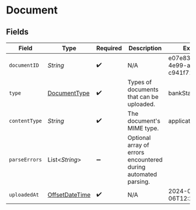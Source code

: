 # Document


## Fields

| Field                                                                                     | Type                                                                                      | Required                                                                                  | Description                                                                               | Example                                                                                   |
| ----------------------------------------------------------------------------------------- | ----------------------------------------------------------------------------------------- | ----------------------------------------------------------------------------------------- | ----------------------------------------------------------------------------------------- | ----------------------------------------------------------------------------------------- |
| `documentID`                                                                              | *String*                                                                                  | :heavy_check_mark:                                                                        | N/A                                                                                       | e07e83e8-9429-4e99-ac99-c941f719eb39                                                      |
| `type`                                                                                    | [DocumentType](../../models/components/DocumentType.md)                                   | :heavy_check_mark:                                                                        | Types of documents that can be uploaded.                                                  | bankStatement                                                                             |
| `contentType`                                                                             | *String*                                                                                  | :heavy_check_mark:                                                                        | The document's MIME type.                                                                 | application/pdf                                                                           |
| `parseErrors`                                                                             | List\<*String*>                                                                           | :heavy_minus_sign:                                                                        | Optional array of errors encountered during automated parsing.                            |                                                                                           |
| `uploadedAt`                                                                              | [OffsetDateTime](https://docs.oracle.com/javase/8/docs/api/java/time/OffsetDateTime.html) | :heavy_check_mark:                                                                        | N/A                                                                                       | 2024-05-06T12:20:38.184Z                                                                  |